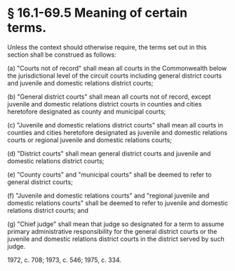 # § 16.1-69.5 Meaning of certain terms.

<p>Unless the context should otherwise require, the terms set out in this section shall be construed as follows:</p><p>(a) "Courts not of record" shall mean all courts in the Commonwealth below the jurisdictional level of the circuit courts including general district courts and juvenile and domestic relations district courts;</p><p>(b) "General district courts" shall mean all courts not of record, except juvenile and domestic relations district courts in counties and cities heretofore designated as county and municipal courts;</p><p>(c) "Juvenile and domestic relations district courts" shall mean all courts in counties and cities heretofore designated as juvenile and domestic relations courts or regional juvenile and domestic relations courts;</p><p>(d) "District courts" shall mean general district courts and juvenile and domestic relations district courts;</p><p>(e) "County courts" and "municipal courts" shall be deemed to refer to general district courts;</p><p>(f) "Juvenile and domestic relations courts" and "regional juvenile and domestic relations courts" shall be deemed to refer to juvenile and domestic relations district courts; and</p><p>(g) "Chief judge" shall mean that judge so designated for a term to assume primary administrative responsibility for the general district courts or the juvenile and domestic relations district courts in the district served by such judge.</p><p>1972, c. 708; 1973, c. 546; 1975, c. 334.</p>